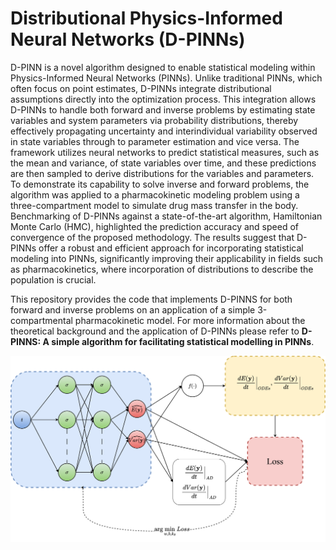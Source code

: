 # Distributional Physics-Informed Neural Networks (D-PINNs)

D-PINN is a novel algorithm designed to enable statistical modeling within Physics-Informed Neural Networks (PINNs). Unlike traditional PINNs, which often focus on point estimates, D-PINNs integrate distributional assumptions directly into the optimization process. This integration allows D-PINNs to handle both forward and inverse problems by estimating state variables and system parameters via probability distributions, thereby effectively propagating uncertainty and interindividual variability observed in state variables through to parameter estimation and vice versa. The framework utilizes neural networks to predict statistical measures, such as the mean and variance, of state variables over time, and these predictions are then sampled to derive distributions for the variables and parameters. To demonstrate its capability to solve inverse and forward problems, the algorithm was applied to a pharmacokinetic modeling problem using a three-compartment model to simulate drug mass transfer in the body. Benchmarking of D-PINNs against a state-of-the-art algorithm, Hamiltonian Monte Carlo (HMC), highlighted the prediction accuracy and speed of convergence of the proposed methodology. The results suggest that D-PINNs offer a robust and efficient approach for incorporating statistical modeling into PINNs, significantly improving their applicability in fields such as pharmacokinetics, where incorporation of distributions to describe the population is crucial.

This repository provides the code that implements D-PINNS for both forward and inverse problems on an application of a simple 3-compartmental pharmacokinetic model. For more information about the theoretical background and the application of D-PINNs please refer to **D-PINNS: A simple algorithm for facilitating statistical modelling in PINNs**.

![D-PINNs Diagram](D-PINNs_schematic.png)